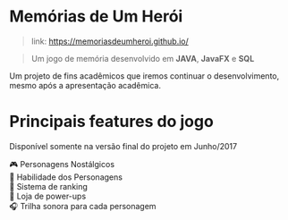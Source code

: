 
# Memórias de Um Herói


> link: https://memoriasdeumheroi.github.io/

> Um jogo de memória desenvolvido em **JAVA**, **JavaFX** e **SQL**


Um projeto de fins acadêmicos que iremos continuar o desenvolvimento, mesmo após a apresentação acadêmica.

# Principais features do jogo
Disponível somente na versão final do projeto em Junho/2017

:video_game: Personagens Nostálgicos <br/>
:dart: Habilidade dos Personagens <br/>
:pencil: Sistema de ranking <br/>
:rocket: Loja de power-ups <br/>
:headphones: Trilha sonora para cada personagem